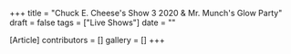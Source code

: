 +++
title = "Chuck E. Cheese's Show 3 2020 & Mr. Munch's Glow Party"
draft = false
tags = ["Live Shows"]
date = ""

[Article]
contributors = []
gallery = []
+++